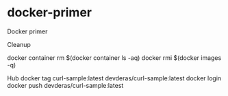 # docker-primer
Docker primer


Cleanup

docker container rm  $(docker container ls -aq)
docker rmi $(docker images -q)


Hub
docker tag curl-sample:latest devderas/curl-sample:latest
docker login
docker push devderas/curl-sample:latest
